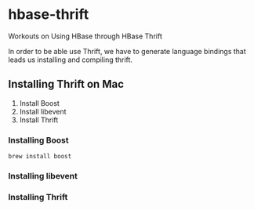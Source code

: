 # hbase-thrift
Workouts on Using HBase through HBase Thrift

In order to be able use Thrift, we have to generate language bindings that leads us installing and compiling thrift.  
## Installing Thrift on Mac

1. Install Boost
2. Install libevent
3. Install Thrift

### Installing Boost
`brew install boost`

### Installing libevent

### Installing Thrift

